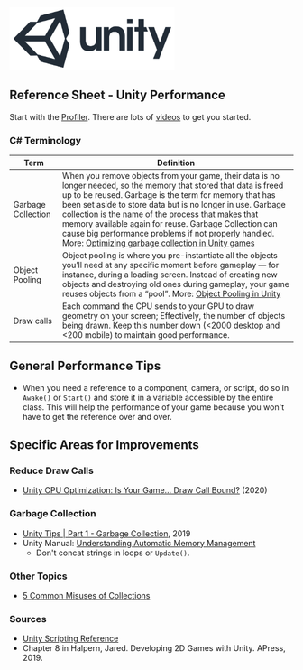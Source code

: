 

![unity logo](images/unity-logo-293w.png)

## Reference Sheet - Unity Performance


Start with the [Profiler](https://docs.unity3d.com/Manual/Profiler.html). There are lots of [videos](https://www.youtube.com/watch?v=fROTtgZK-Zs) to get you started.


### C# Terminology

Term | Definition
--- | ---
Garbage Collection | When you remove objects from your game, their data is no longer needed, so the memory that stored that data is freed up to be reused. Garbage is the term for memory that has been set aside to store data but is no longer in use. Garbage collection is the name of the process that makes that memory available again for reuse. Garbage Collection can cause big performance problems if not properly handled. More: [Optimizing garbage collection in Unity games](https://unity3d.com/learn/tutorials/topics/performance-optimization/optimizing-garbage-collection-unity-games)
Object Pooling | Object pooling is where you pre-instantiate all the objects you’ll need at any specific moment before gameplay — for instance, during a loading screen. Instead of creating new objects and destroying old ones during gameplay, your game reuses objects from a “pool”. More: [Object Pooling in Unity](https://www.raywenderlich.com/847-object-pooling-in-unity)
Draw calls | Each command the CPU sends to your GPU to draw geometry on your screen; Effectively, the number of objects being drawn. Keep this number down (<2000 desktop and <200 mobile) to maintain good performance.




## General Performance Tips

* When you need a reference to a component, camera, or script, do so in `Awake()` or `Start()` and store it in a variable accessible by the entire class. This will help the performance of your game because you won't have to get the reference over and over.





## Specific Areas for Improvements


### Reduce Draw Calls

- [Unity CPU Optimization: Is Your Game… Draw Call Bound?](https://www.gamasutra.com/blogs/RubenTorresBonet/20200513/362872/Unity_CPU_Optimization_Is_Your_Game_Draw_Call_Bound.php) (2020)

### Garbage Collection

- [Unity Tips | Part 1 - Garbage Collection](https://danielilett.com/2019-08-05-unity-tips-1-garbage-collection/), 2019
- Unity Manual: [Understanding Automatic Memory Management](https://docs.unity3d.com/Manual/UnderstandingAutomaticMemoryManagement.html) 
    - Don't concat strings in loops or `Update()`.


### Other Topics

- [5 Common Misuses of Collections](https://www.jacksondunstan.com/articles/5145)



### Sources
- [Unity Scripting Reference](https://docs.unity3d.com/ScriptReference/index.html)
- Chapter 8 in Halpern, Jared. Developing 2D Games with Unity. APress, 2019.




